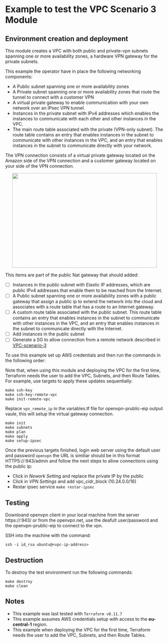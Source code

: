 # Example to test the VPC Scenario 3 Module
## Environment creation and deployment

This module creates a VPC with both public and private-vpn subnets spanning one or
more availability zones, a hardware VPN gateway for the private subnets.

This example the operator have in place the following networking components:

- A Public subnet spanning one or more availability zones
- A Private subnet spanning one or more availability zones that route the tunnel to connect with a customer VPN
- A virtual private gateway to enable communication with your own network over an IPsec VPN tunnel.
- Instances in the private subnet with IPv4 addresses which enables the instances to communicate with each other and other instances in the VPC.
- The main route table associated with the private (VPN-only subnet). The route table contains an entry that enables instances in the subnet to communicate with other instances in the VPC, and an entry that enables instances in the subnet to communicate directly with your network.

The VPN connection consists of a virtual private gateway located on the Amazon side of the VPN connection and a customer gateway located on your side of the VPN connection.

<p align="center">
  <img width="460" height="300" src="https://github.com/fpco/terraform-aws-foundation/blob/vpc-scenario-3/examples/vpc-scenario-3/VPC-3.png">
</p>

This items are part of the public Nat gateway that should added:

- [ ] Instances in the public subnet with Elastic IP addresses, which are public IPv4 addresses that enable them to be reached from the Internet.
- [ ] A Public subnet spanning one or more availability zones with a public gateway that assign a public ip to extend the network into the cloud and associates with a route table that has a route to an Internet gateway.
- [ ] A custom route table associated with the public subnet. This route table contains an entry that enables instances in the subnet to communicate with other instances in the VPC, and an entry that enables instances in the subnet to communicate directly with the Internet.
- [ ] Add instances in the public subnet
- [ ] Generate a SG to allow connection from a remote network described in [VPC-scenario-3](https://docs.aws.amazon.com/AmazonVPC/latest/UserGuide/VPC_Scenario3.html)

To use this example set up AWS credentials and then run the commands in the
following order:

Note that, when using this module and deploying the VPC for the first time,
Terraform needs the user to add the VPC, Subnets, and then Route Tables. For example, use targets to apply these updates sequentially:

```
make ssh-key
make ssh-key-remote-vpc
make init-remote-vpc
```

Replace `vpn_remote_ip` in the variables.tf file for openvpn-prublic-eip output vaule, this will setup the virtual gateway connection.

```
make init
make subnets
make plan
make apply
make setup-ipsec
```

Once the previous targets finished, login web server using the default user and password `openvpn` the URL is similiar should be in this format HTTPS://<openvpn-prublic-eip>:943/admin and follow the next steps to allow connections using the public ip:

- Click in *Nework Setting* and replace the private IP by the public
- Click in *VPN Settings* and add vpc_cidr_block (10.24.0.0/16)
- Restar ipsec service `make restar-ipsec`

## Testing

Downloand openvpn client in your local machine from the server https://<openvpn-prublic-eip>:943/ or from the openvpn.net, use the deafult user/password and the openvpn-prublic-eip to connect to the vpn.

SSH into the machine with the command:

```
ssh -i id_rsa ubuntu@<vpc-ip-address>
```

## Destruction

To destroy the test environment run the following commands:

```
make destroy
make clean
```

## Notes

* This example was last tested with `Terraform v0.11.7`
* This example assumes AWS credentials setup with access to the **eu-central-1** region.
* This example when deploying the VPC for the first time, Terraform needs the user to add the VPC, Subnets, and then Route Tables.



